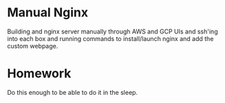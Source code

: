 # Manual Nginx

Building and nginx server manually through AWS and GCP UIs and ssh'ing into each box and running commands to install/launch nginx and add the custom webpage.

# Homework 

Do this enough to be able to do it in the sleep.